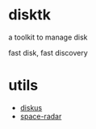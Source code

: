 # disktk

a toolkit to manage disk

fast disk, fast discovery


# utils
- [diskus](https://github.com/sharkdp/diskus)
- [space-radar](https://github.com/zz85/space-radar)
